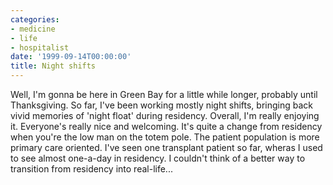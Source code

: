 ```yaml
---
categories:
- medicine
- life
- hospitalist
date: '1999-09-14T00:00:00'
title: Night shifts
---
```



Well, I'm gonna be here in Green Bay for a little while longer,
probably until Thanksgiving. So far, I've been working mostly night
shifts, bringing back vivid memories of 'night float' during
residency. Overall, I'm really enjoying it. Everyone's really nice and
welcoming. It's quite a change from residency when you're the low man
on the totem pole. The patient population is more primary care
oriented. I've seen one transplant patient so far, wheras I used to
see almost one-a-day in residency. I couldn't think of a better way to
transition from residency into real-life...
